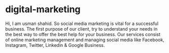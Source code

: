 # digital-marketing
Hi, I am usman shahid. So social media marketing is vital for a successful business. The first purpose of our client, try to understand your needs in the best way to offer the best help for your business. Our services consist of online marketing management and managing social media like Facebook, Instagram, Twitter, Linkedin &amp; Google Business.
